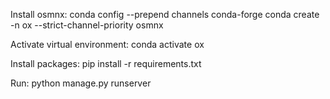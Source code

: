 Install osmnx: 
conda config --prepend channels conda-forge
conda create -n ox --strict-channel-priority osmnx

Activate virtual environment:
conda activate ox

Install packages:
pip install -r requirements.txt

Run:
python manage.py runserver
